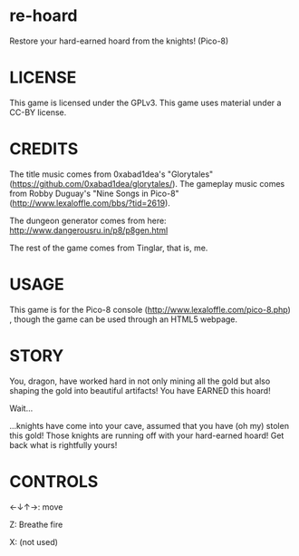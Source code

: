 # re-hoard
Restore your hard-earned hoard from the knights! (Pico-8)



# LICENSE
This game is licensed under the GPLv3. This game uses material under a CC-BY license.

# CREDITS
The title music comes from 0xabad1dea's "Glorytales" (https://github.com/0xabad1dea/glorytales/).
The gameplay music comes from Robby Duguay's "Nine Songs in Pico-8" (http://www.lexaloffle.com/bbs/?tid=2619).

The dungeon generator comes from here: http://www.dangerousru.in/p8/p8gen.html

The rest of the game comes from Tinglar, that is, me.

# USAGE
This game is for the Pico-8 console (http://www.lexaloffle.com/pico-8.php) , though the game can be used through an HTML5 webpage.



# STORY
You, dragon, have worked hard in not only mining all the gold but also shaping the gold into beautiful artifacts! You have EARNED this hoard!

Wait...

...knights have come into your cave, assumed that you have (oh my) stolen this gold! Those knights are running off with your hard-earned hoard! Get back what is rightfully yours!

# CONTROLS
←↓↑→: move

Z: Breathe fire

X: (not used)
